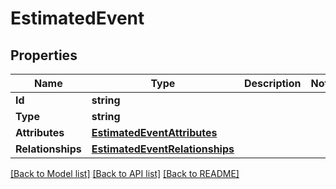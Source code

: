 # EstimatedEvent

## Properties

Name | Type | Description | Notes
------------ | ------------- | ------------- | -------------
**Id** | **string** |  | 
**Type** | **string** |  | 
**Attributes** | [**EstimatedEventAttributes**](estimated_event_attributes.md) |  | 
**Relationships** | [**EstimatedEventRelationships**](estimated_event_relationships.md) |  | 

[[Back to Model list]](../README.md#documentation-for-models) [[Back to API list]](../README.md#documentation-for-api-endpoints) [[Back to README]](../README.md)


